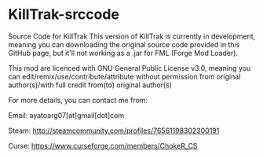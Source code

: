 # KillTrak-srccode
Source Code for KillTrak
This version of KillTrak is currently in development, meaning you can downloading the original source code provided in this GitHub page, but it'll not working as a .jar for FML (Forge Mod Loader).

This mod are licenced with GNU General Public License v3.0, meaning you can edit/remix/use/contribute/attribute
without permission from original author(s)/with full credit from(to) original author(s)

For more details, you can contact me from:

Email: ayatoarg07[at]gmail[dot]com

Steam: http://steamcommunity.com/profiles/76561198302300191

Curse: https://www.curseforge.com/members/ChokeR_CS
